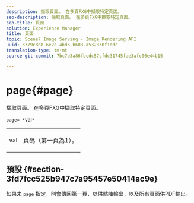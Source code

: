 ```yaml
---
description: 擷取頁面。 在多頁FXG中擷取特定頁面。
seo-description: 擷取頁面。 在多頁FXG中擷取特定頁面。
seo-title: 頁面
solution: Experience Manager
title: 頁面
topic: Scene7 Image Serving - Image Rendering API
uuid: 3379c8d8-6e2e-4bd5-b683-a532330f1ddc
translation-type: tm+mt
source-git-commit: 7bc7b3a86fbcdc57cfdc31745fae3afc06e44b15

---
```



# page{#page}

擷取頁面。 在多頁FXG中擷取特定頁面。

`page= *`val`*`

<table id="simpletable_E92560F812B64A36A3D108CA7DEED5AC"> 
 <tr class="strow"> 
  <td class="stentry"> <p><span class="codeph"> <span class="varname"> val</span></span> </p> </td> 
  <td class="stentry"> <p>頁碼（第一頁為1）。 </p></td> 
 </tr> 
</table>

## 預設 {#section-3fd7fcc525b947c7a95457e50414ac9e}

如果未 `page` 指定，則會傳回第一頁，以供點陣輸出，以及所有頁面供PDF輸出。
